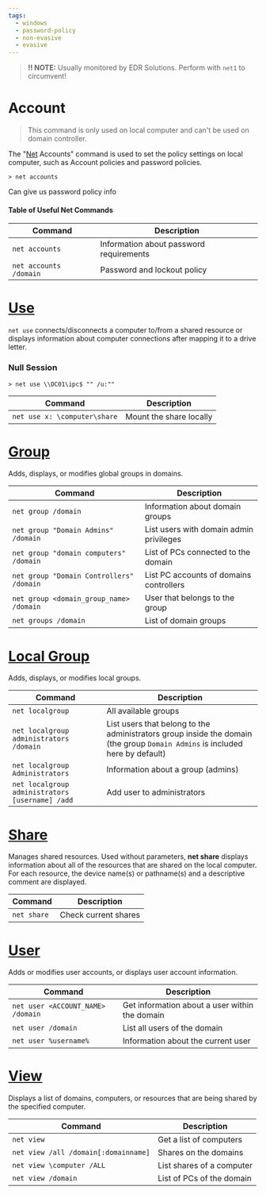 ```yaml
---
tags:
  - windows
  - password-policy
  - non-evasive
  - evasive
---
```

>**!! NOTE:** Usually monitored by EDR Solutions. Perform with `net1` to circumvent!
# Account
>This command is only used on local computer and can't be used on domain controller.

The "[Net]() Accounts" command is used to set the policy settings on local computer, such as Account policies and password policies. 
```cmd-session
> net accounts
```
Can give us password policy info
#### Table of Useful Net Commands

| **Command**            | **Description**                         |
| ---------------------- | --------------------------------------- |
| `net accounts`         | Information about password requirements |
| `net accounts /domain` | Password and lockout policy             |

# [Use](https://docs.microsoft.com/en-us/previous-versions/windows/it-pro/windows-server-2012-r2-and-2012/gg651155(v=ws.11))
`net use` connects/disconnects a computer to/from a shared resource or displays information about computer connections after mapping it to a drive letter.
### Null Session
```cmd-session
> net use \\DC01\ipc$ "" /u:""
```

| **Command**                                     | **Description**                                                                                                              |
| ----------------------------------------------- | ---------------------------------------------------------------------------------------------------------------------------- |
| `net use x: \computer\share`                    | Mount the share locally                                                                                                      |
# [Group](https://learn.microsoft.com/en-us/previous-versions/windows/it-pro/windows-server-2012-r2-and-2012/cc754051(v=ws.11))
Adds, displays, or modifies global groups in domains.

| **Command**                              | **Description**                         |
| ---------------------------------------- | --------------------------------------- |
| `net group /domain`                      | Information about domain groups         |
| `net group "Domain Admins" /domain`      | List users with domain admin privileges |
| `net group "domain computers" /domain`   | List of PCs connected to the domain     |
| `net group "Domain Controllers" /domain` | List PC accounts of domains controllers |
| `net group <domain_group_name> /domain`  | User that belongs to the group          |
| `net groups /domain`                     | List of domain groups                   |
# [Local Group](https://learn.microsoft.com/en-us/previous-versions/windows/it-pro/windows-server-2012-r2-and-2012/cc725622(v=ws.11))
Adds, displays, or modifies local groups.

| **Command**                                     | **Description**                                                                                                              |
| ----------------------------------------------- | ---------------------------------------------------------------------------------------------------------------------------- |
| `net localgroup`                                | All available groups                                                                                                         |
| `net localgroup administrators /domain`         | List users that belong to the administrators group inside the domain (the group `Domain Admins` is included here by default) |
| `net localgroup Administrators`                 | Information about a group (admins)                                                                                           |
| `net localgroup administrators [username] /add` | Add user to administrators                                                                                                   |
# [Share](https://learn.microsoft.com/en-us/previous-versions/windows/it-pro/windows-server-2012-r2-and-2012/hh750728(v=ws.11))
Manages shared resources. Used without parameters, **net share** displays information about all of the resources that are shared on the local computer. For each resource, the device name(s) or pathname(s) and a descriptive comment are displayed.

| **Command**                          | **Description**                                |
| ------------------------------------ | ---------------------------------------------- |
| `net share`                          | Check current shares                           |
# [User](https://learn.microsoft.com/en-us/previous-versions/windows/it-pro/windows-server-2012-r2-and-2012/cc771865(v=ws.11))
Adds or modifies user accounts, or displays user account information.

| **Command**                          | **Description**                                |
| ------------------------------------ | ---------------------------------------------- |
| `net user <ACCOUNT_NAME> /domain`    | Get information about a user within the domain |
| `net user /domain`                   | List all users of the domain                   |
| `net user %username%`                | Information about the current user             |
# [View](https://learn.microsoft.com/en-us/previous-versions/windows/it-pro/windows-server-2012-r2-and-2012/cc771865(v=ws.11))
Displays a list of domains, computers, or resources that are being shared by the specified computer.

| **Command**                                     | **Description**                                                                                                              |
| ----------------------------------------------- | ---------------------------------------------------------------------------------------------------------------------------- |
| `net view`                                      | Get a list of computers                                                                                                      |
| `net view /all /domain[:domainname]`            | Shares on the domains                                                                                                        |
| `net view \computer /ALL`                       | List shares of a computer                                                                                                    |
| `net view /domain`                              | List of PCs of the domain                                                                                                    |